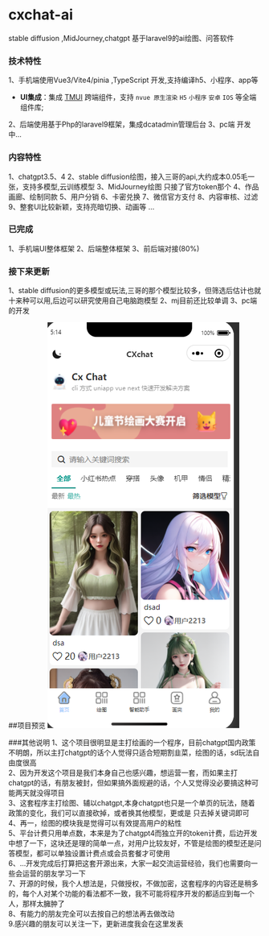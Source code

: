# cxchat-ai
stable diffusion ,MidJourney,chatgpt 基于laravel9的ai绘图、问答软件

### 技术特性
1、手机端使用Vue3/Vite4/pinia ,TypeScript 开发,支持编译h5、小程序、app等
- **UI集成**：集成 [TMUI](https://tmui.design/) 跨端组件，支持 `nvue 原生渲染` `H5` `小程序` `安卓` `IOS` 等全端组件库;

2、后端使用基于Php的laravel9框架，集成dcatadmin管理后台
3、pc端 开发中...

### 内容特性
1、chatgpt3.5、4
2、stable diffusion绘图，接入三哥的api,大约成本0.05毛一张，支持多模型,云训练模型
3、MidJourney绘图 只接了官方token那个
4、作品画廊、绘制同款
5、用户分销
6、卡密兑换
7、微信官方支付
8、内容审核、过滤
9、整套UI比较新颖，支持亮暗切换、动画等
...

### 已完成
1、手机端UI整体框架
2、后端整体框架
3、前后端对接(80%)
### 接下来更新
1、stable diffusion的更多模型或玩法,三哥的那个模型比较多，但筛选后估计也就十来种可以用,后边可以研究使用自己电脑跑模型
2、mj目前还比较单调
3、pc端的开发

##项目预览
![avatar](/img/1686172503871.jpg)

###其他说明
1、这个项目很明显是主打绘画的一个程序，目前chatgpt国内政策不明朗，所以主打chatgpt的话个人觉得只适合短期割韭菜，绘图的话，sd玩法自由度很高<br>
2、因为开发这个项目是我们本身自己也感兴趣，想运营一套，而如果主打chatgpt的话，有朋友被封，但如果搞外面规避的话，个人又觉得没必要搞这种可能两天就没得项目<br>
3、这套程序主打绘图、辅以chatgpt,本身chatgpt也只是一个单页的玩法，随着政策的变化，我们可以直接砍掉，或者换其他模型，更或是 只去掉关键词即可<br>
4、再一，绘图的模块我是觉得可以有效提高用户的粘性<br>
5、平台计费只用单点数，本来是为了chatgpt4而独立开的token计费，后边开发中想了一下，这块还是理的简单一点，对用户比较友好，不管是绘图的模型还是问答模型，都可以单独设置计费点或会员套餐才可使用<br>
6、...开发完成后打算把这套开源出来，大家一起交流运营经验，我们也需要向一些会运营的朋友学习一下<br>
7、开源的时候，我个人想法是，只做授权，不做加密，这套程序的内容还是稍多的，每个人对某个功能的看法都不一致，我不可能将程序开发的都适应到每一个人，那样太臃肿了<br>
8、有能力的朋友完全可以去按自己的想法再去做改动<br>
9.感兴趣的朋友可以关注一下，更新进度我会在这里发表<br>